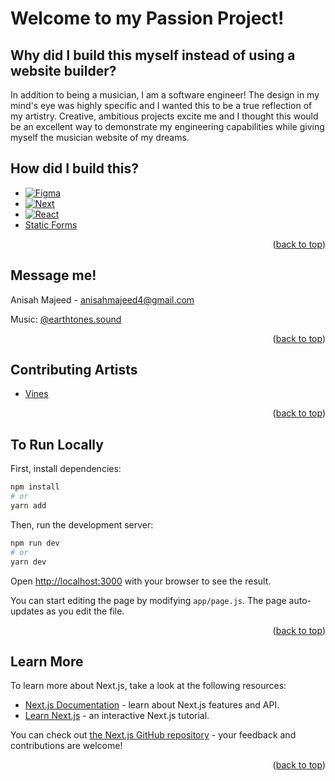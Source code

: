 <a name="readme-top"></a>

# Welcome to my Passion Project!

## Why did I build this myself instead of using a website builder?

In addition to being a musician, I am a software engineer! The design in my mind's eye was highly specific and I wanted this to be a true reflection of my artistry. Creative, ambitious projects excite me and I thought this would be an excellent way to demonstrate my engineering capabilities while giving myself the musician website of my dreams.

## How did I build this?

* [![Figma][Figma]][Figma-url]
* [![Next][Next.js]][Next-url]
* [![React][React.js]][React-url]
* [Static Forms]([Static-Forms-url])

<p align="right">(<a href="#readme-top">back to top</a>)</p>

<!-- CONTACT -->
## Message me!

Anisah Majeed - anisahmajeed4@gmail.com

Music: [@earthtones.sound](https://instagram.com/earthtones.sound)

<p align="right">(<a href="#readme-top">back to top</a>)</p>


<!-- ACKNOWLEDGMENTS -->
## Contributing Artists

* [Vines](https://www.rawpixel.com/)

<p align="right">(<a href="#readme-top">back to top</a>)</p>

## To Run Locally

First, install dependencies:

```bash
npm install
# or
yarn add
```

Then, run the development server:

```bash
npm run dev
# or
yarn dev
```

Open [http://localhost:3000](http://localhost:3000) with your browser to see the result.

You can start editing the page by modifying `app/page.js`. The page auto-updates as you edit the file.

<p align="right">(<a href="#readme-top">back to top</a>)</p>

## Learn More

To learn more about Next.js, take a look at the following resources:

- [Next.js Documentation](https://nextjs.org/docs) - learn about Next.js features and API.
- [Learn Next.js](https://nextjs.org/learn) - an interactive Next.js tutorial.

You can check out [the Next.js GitHub repository](https://github.com/vercel/next.js/) - your feedback and contributions are welcome!

<p align="right">(<a href="#readme-top">back to top</a>)</p>

[Next.js]: https://img.shields.io/badge/next.js-000000?style=for-the-badge&logo=nextdotjs&logoColor=white
[Next-url]: https://nextjs.org/
[React.js]: https://img.shields.io/badge/React-20232A?style=for-the-badge&logo=react&logoColor=61DAFB
[React-url]: https://reactjs.org/
[Figma]: https://img.shields.io/badge/Figma-FFFFFF?style=for-the-badge&logo=figma&logoColor=F24E1E
[Figma-url]: https://www.figma.com/
[Static-Forms-url]: https://www.staticforms.xyz/
